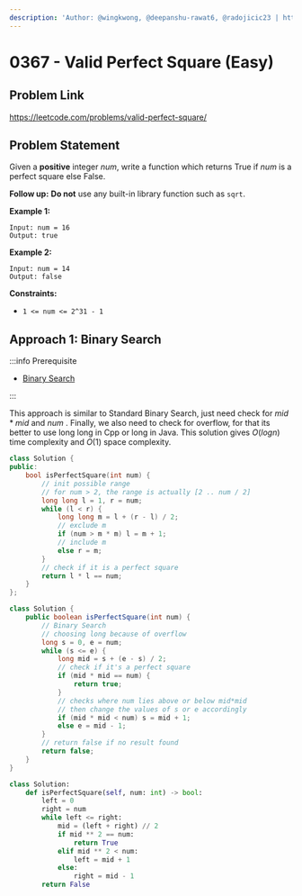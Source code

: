 ```yaml
---
description: 'Author: @wingkwong, @deepanshu-rawat6, @radojicic23 | https://leetcode.com/problems/valid-perfect-square/'
---
```


# 0367 - Valid Perfect Square (Easy)

## Problem Link

https://leetcode.com/problems/valid-perfect-square/

## Problem Statement

Given a **positive** integer _num_, write a function which returns True if _num_ is a perfect square else False.

**Follow up:** **Do not** use any built-in library function such as `sqrt`.

**Example 1:**

```
Input: num = 16
Output: true
```

**Example 2:**

```
Input: num = 14
Output: false
```

**Constraints:**

* `1 <= num <= 2^31 - 1`

## Approach 1: Binary Search

:::info Prerequisite

- [Binary Search](../../tutorials/basic-topics/binary-search)

:::

This approach is similar to Standard Binary Search, just need check for $mid*mid$ and $num$ . Finally, we also need to check for overflow, for that its better to use long long in Cpp or long in Java.
This solution gives $O( log n )$ time complexity and $O( 1 )$ space complexity.

<Tabs>
<TabItem value="cpp" label="C++">
<SolutionAuthor name="@wingkwong"/>

```cpp
class Solution {
public:
    bool isPerfectSquare(int num) {
        // init possible range
        // for num > 2, the range is actually [2 .. num / 2]
        long long l = 1, r = num;
        while (l < r) {
            long long m = l + (r - l) / 2;
            // exclude m
            if (num > m * m) l = m + 1;
            // include m
            else r = m;
        }
        // check if it is a perfect square
        return l * l == num;
    }
};
```

</TabItem>
<TabItem value="java" label="Java">
<SolutionAuthor name="@deepanshu-rawat6"/>

```java
class Solution {
    public boolean isPerfectSquare(int num) {
        // Binary Search 
        // choosing long because of overflow 
        long s = 0, e = num;
        while (s <= e) {
            long mid = s + (e - s) / 2;
            // check if it's a perfect square
            if (mid * mid == num) { 
                return true;
            }
            // checks where num lies above or below mid*mid
            // then change the values of s or e accordingly
            if (mid * mid < num) s = mid + 1;
            else e = mid - 1;
        }
        // return false if no result found
        return false;
    }
}
```
</TabItem>

<TabItem value="py" label="Python">
<SolutionAuthor name="@radojicic23"/>

```py
class Solution:
    def isPerfectSquare(self, num: int) -> bool:
        left = 0
        right = num
        while left <= right:
            mid = (left + right) // 2
            if mid ** 2 == num:
                return True
            elif mid ** 2 < num:
                left = mid + 1
            else:
                right = mid - 1
        return False
```
</TabItem>
</Tabs>
